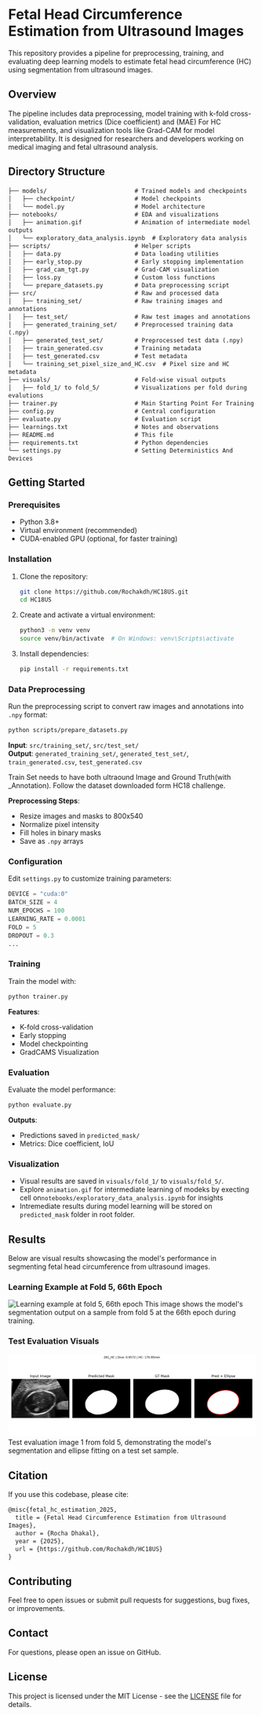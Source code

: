 # Fetal Head Circumference Estimation from Ultrasound Images

This repository provides a pipeline for preprocessing, training, and evaluating deep learning models to estimate fetal head circumference (HC) using segmentation from ultrasound images.

## Overview

The pipeline includes data preprocessing, model training with k-fold cross-validation, evaluation metrics (Dice coefficient) and (MAE) For HC measurements, and visualization tools like Grad-CAM for model interpretability. It is designed for researchers and developers working on medical imaging and fetal ultrasound analysis.

## Directory Structure

```
├── models/                         # Trained models and checkpoints
│   ├── checkpoint/                 # Model checkpoints
│   └── model.py                    # Model architecture
├── notebooks/                      # EDA and visualizations
│   ├── animation.gif               # Animation of intermediate model outputs
│   └── exploratory_data_analysis.ipynb  # Exploratory data analysis
├── scripts/                        # Helper scripts
│   ├── data.py                     # Data loading utilities
│   ├── early_stop.py               # Early stopping implementation
│   ├── grad_cam_tgt.py             # Grad-CAM visualization
│   ├── loss.py                     # Custom loss functions
│   └── prepare_datasets.py         # Data preprocessing script
├── src/                            # Raw and processed data
│   ├── training_set/               # Raw training images and annotations
│   ├── test_set/                   # Raw test images and annotations
│   ├── generated_training_set/     # Preprocessed training data (.npy)
│   ├── generated_test_set/         # Preprocessed test data (.npy)
│   ├── train_generated.csv         # Training metadata
│   ├── test_generated.csv          # Test metadata
│   └── training_set_pixel_size_and_HC.csv  # Pixel size and HC metadata
├── visuals/                        # Fold-wise visual outputs
│   ├── fold_1/ to fold_5/          # Visualizations per fold during evalutions
├── trainer.py                      # Main Starting Point For Training
├── config.py                       # Central configuration
├── evaluate.py                     # Evaluation script
├── learnings.txt                   # Notes and observations
├── README.md                       # This file
├── requirements.txt                # Python dependencies
└── settings.py                     # Setting Deterministics And Devices
```

## Getting Started

### Prerequisites

- Python 3.8+
- Virtual environment (recommended)
- CUDA-enabled GPU (optional, for faster training)

### Installation

1. Clone the repository:
   ```bash
   git clone https://github.com/Rochakdh/HC18US.git
   cd HC18US
   ```

2. Create and activate a virtual environment:
   ```bash
   python3 -m venv venv
   source venv/bin/activate  # On Windows: venv\Scripts\activate
   ```

3. Install dependencies:
   ```bash
   pip install -r requirements.txt
   ```

### Data Preprocessing

Run the preprocessing script to convert raw images and annotations into `.npy` format:
```bash
python scripts/prepare_datasets.py
```

**Input**: `src/training_set/`, `src/test_set/`  
**Output**: `generated_training_set/`, `generated_test_set/`, `train_generated.csv`, `test_generated.csv`

Train Set needs to have both ultraound Image and Ground Truth(with _Annotation). Follow the dataset downloaded form HC18 challenge.



**Preprocessing Steps**:
- Resize images and masks to 800x540
- Normalize pixel intensity
- Fill holes in binary masks
- Save as `.npy` arrays

### Configuration

Edit `settings.py` to customize training parameters:
```python
DEVICE = "cuda:0"
BATCH_SIZE = 4
NUM_EPOCHS = 100
LEARNING_RATE = 0.0001
FOLD = 5
DROPOUT = 0.3
...
```

### Training

Train the model with:
```bash
python trainer.py
```

**Features**:
- K-fold cross-validation
- Early stopping
- Model checkpointing
- GradCAMS Visualization

### Evaluation

Evaluate the model performance:
```bash
python evaluate.py
```

**Outputs**:
- Predictions saved in `predicted_mask/`
- Metrics: Dice coefficient, IoU

### Visualization

- Visual results are saved in `visuals/fold_1/` to `visuals/fold_5/`.
- Explore `animation.gif` for intermediate learning of modeks by execting cell on`notebooks/exploratory_data_analysis.ipynb` for insights
- Intremediate results during model learning will be stored on `predicted_mask` folder in root folder.


## Results

Below are visual results showcasing the model's performance in segmenting fetal head circumference from ultrasound images.

### Learning Example at Fold 5, 66th Epoch
![Learning example at fold 5, 66th epoch](predicted_mask/fold_5_epoch_66.png)
This image shows the model's segmentation output on a sample from fold 5 at the 66th epoch during training.

### Test Evaluation Visuals
![Test evaluation](visuals/fold_1/281_HC_result.png)
Test evaluation image 1 from fold 5, demonstrating the model's segmentation and ellipse fitting on a test set sample.



## Citation

If you use this codebase, please cite:
```
@misc{fetal_hc_estimation_2025,
  title = {Fetal Head Circumference Estimation from Ultrasound Images},
  author = {Rocha Dhakal},
  year = {2025},
  url = {https://github.com/Rochakdh/HC18US}
}
```

## Contributing

Feel free to open issues or submit pull requests for suggestions, bug fixes, or improvements.

## Contact

For questions, please open an issue on GitHub.

## License

This project is licensed under the MIT License - see the [LICENSE](LICENSE) file for details.